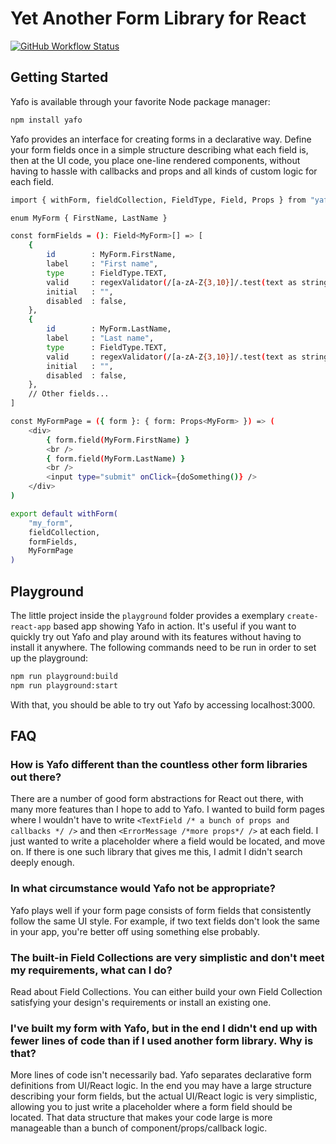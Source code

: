# Yet Another Form Library for React

[![GitHub Workflow Status](https://img.shields.io/github/workflow/status/dhuan/yafo/Test?logo=github&style=for-the-badge)](https://github.com/dhuan/yafo/actions?query=workflow%3AGo)

## Getting Started

Yafo is available through your favorite Node package manager:

```sh
npm install yafo
```

Yafo provides an interface for creating forms in a declarative way. Define your
form fields once in a simple structure describing what each field is, then at
the UI code, you place one-line rendered components, without having to hassle
with callbacks and props and all kinds of custom logic for each field.

```sh
import { withForm, fieldCollection, FieldType, Field, Props } from "yafo";

enum MyForm { FirstName, LastName }

const formFields = (): Field<MyForm>[] => [
    {
        id        : MyForm.FirstName,
        label     : "First name",
        type      : FieldType.TEXT,
        valid     : regexValidator(/[a-zA-Z{3,10}]/.test(text as string), "Invalid first name!"),
        initial   : "",
        disabled  : false,
    },
    {
        id        : MyForm.LastName,
        label     : "Last name",
        type      : FieldType.TEXT,
        valid     : regexValidator(/[a-zA-Z{3,10}]/.test(text as string), "Invalid last name!"),
        initial   : "",
        disabled  : false,
    },
    // Other fields...
]

const MyFormPage = ({ form }: { form: Props<MyForm> }) => (
    <div>
        { form.field(MyForm.FirstName) }
        <br />
        { form.field(MyForm.LastName) }
        <br />
        <input type="submit" onClick={doSomething()} />
    </div>
)

export default withForm(
    "my_form",
    fieldCollection,
    formFields,
    MyFormPage
)
```

## Playground

The little project inside the `playground` folder provides a exemplary
`create-react-app` based app showing Yafo in action. It's useful if you want to
quickly try out Yafo and play around with its features without having to
install it anywhere. The following commands need to be run in order to set up
the playground:

```sh
npm run playground:build
npm run playground:start
```

With that, you should be able to try out Yafo by accessing localhost:3000.

## FAQ

### How is Yafo different than the countless other form libraries out there?

There are a number of good form abstractions for React out there, with many
more features than I hope to add to Yafo. I wanted to build form pages where I
wouldn't have to write `<TextField /* a bunch of props and callbacks */ />` and
then `<ErrorMessage /*more props*/ />` at each field. I just wanted to write a
placeholder where a field would be located, and move on. If there is one such
library that gives me this, I admit I didn't search deeply enough.

### In what circumstance would Yafo not be appropriate?

Yafo plays well if your form page consists of form fields that consistently
follow the same UI style. For example, if two text fields don't look the same
in your app, you're better off using something else probably.

### The built-in Field Collections are very simplistic and don't meet my requirements, what can I do?

Read about Field Collections. You can either build your own Field Collection
satisfying your design's requirements or install an existing one.

### I've built my form with Yafo, but in the end I didn't end up with fewer lines of code than if I used another form library. Why is that?

More lines of code isn't necessarily bad. Yafo separates declarative form
definitions from UI/React logic. In the end you may have a large structure
describing your form fields, but the actual UI/React logic is very simplistic,
allowing you to just write a placeholder where a form field should be located.
That data structure that makes your code large is more manageable than a bunch
of component/props/callback logic.
